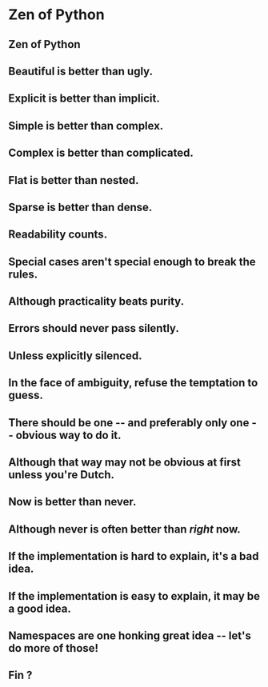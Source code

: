 # Zen of Python

## Zen of Python

## Beautiful is better than ugly.

## Explicit is better than implicit.

## Simple is better than complex.

## Complex is better than complicated.

## Flat is better than nested.

## Sparse is better than dense.

## Readability counts.

## Special cases aren't special enough to break the rules.

## Although practicality beats purity.

## Errors should never pass silently.

## Unless explicitly silenced.

## In the face of ambiguity, refuse the temptation to guess.

## There should be one -- and preferably only one -- obvious way to do it.

## Although that way may not be obvious at first unless you're Dutch.

## Now is better than never.

## Although never is often better than *right* now.

## If the implementation is hard to explain, it's a bad idea.

## If the implementation is easy to explain, it may be a good idea.

## Namespaces are one honking great idea -- let's do more of those!

## Fin ?
